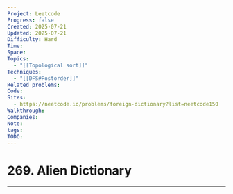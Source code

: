 ```yaml
---
Project: Leetcode
Progress: false
Created: 2025-07-21
Updated: 2025-07-21
Difficulty: Hard
Time: 
Space: 
Topics:
  - "[[Topological sort]]"
Techniques:
  - "[[DFS#Postorder]]"
Related problems: 
Code: 
Sites:
  - https://neetcode.io/problems/foreign-dictionary?list=neetcode150
Walkthrough: 
Companies: 
Note: 
tags: 
TODO: 
---
```

# 269. Alien Dictionary
---
